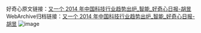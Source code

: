 好奇心原文链接：[又一个 2014 年中国科技行业趋势出炉_智能_好奇心日报-胡昱](https://www.qdaily.com/articles/4611.html)
WebArchive归档链接：[又一个 2014 年中国科技行业趋势出炉_智能_好奇心日报-胡昱](http://web.archive.org/web/20190623161654/https://www.qdaily.com/articles/4611.html)
![image](http://ww3.sinaimg.cn/large/007d5XDply1g3w50g84tdj30u02pjkfi)